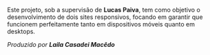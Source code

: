 Este projeto, sob a supervisão de **Lucas Paiva**, tem como objetivo o desenvolvimento de dois sites responsivos, focando em garantir que funcionem perfeitamente tanto em dispositivos móveis quanto em desktops.

*Produzido por **Laila Casadei Macêdo***